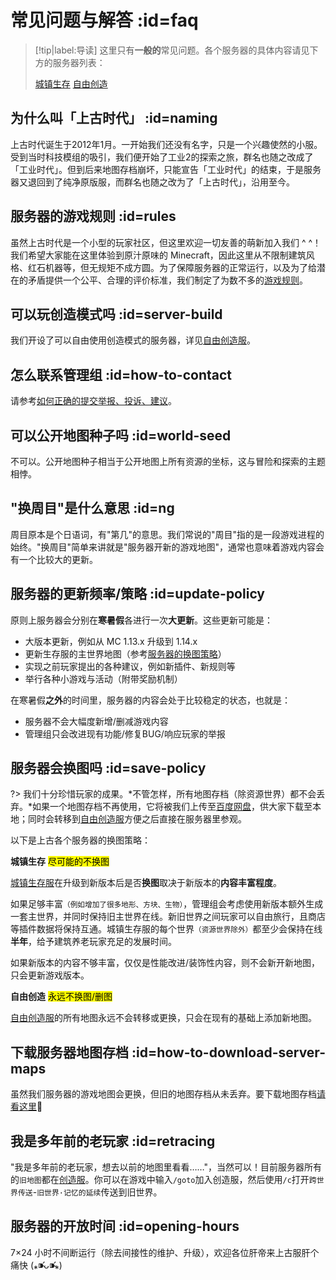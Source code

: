 # 常见问题与解答 :id=faq

> [!tip|label:导读]
> 这里只有**一般的**常见问题。各个服务器的具体内容请见下方的服务器列表：
>
> [城镇生存](/sur)
> [自由创造](/cre)

## 为什么叫「上古时代」 :id=naming

上古时代诞生于2012年1月。一开始我们还没有名字，只是一个兴趣使然的小服。受到当时科技模组的吸引，我们便开始了工业2的探索之旅，群名也随之改成了「工业时代」。但到后来地图存档崩坏，只能宣告「工业时代」的结束，于是服务器又退回到了纯净原版服，而群名也随之改为了「上古时代」，沿用至今。

## 服务器的游戏规则 :id=rules

虽然上古时代是一个小型的玩家社区，但这里欢迎一切友善的萌新加入我们 ^ ^！我们希望大家能在这里体验到原汁原味的 Minecraft，因此这里从不限制建筑风格、红石机器等，但无规矩不成方圆。为了保障服务器的正常运行，以及为了给潜在的矛盾提供一个公平、合理的评价标准，我们制定了为数不多的[游戏规则](welcome/rules.md)。

## 可以玩创造模式吗 :id=server-build

我们开设了可以自由使用创造模式的服务器，详见[自由创造服](/mc-servers/creative.md)。

## 怎么联系管理组 :id=how-to-contact

请参考[如何正确的提交举报、投诉、建议](https://bbs.mimaru.me/d/70)。

## 可以公开地图种子吗 :id=world-seed

不可以。公开地图种子相当于公开地图上所有资源的坐标，这与冒险和探索的主题相悖。

## "换周目"是什么意思 :id=ng

周目原本是个日语词，有"第几"的意思。我们常说的"周目"指的是一段游戏进程的始终。"换周目"简单来讲就是"服务器开新的游戏地图"，通常也意味着游戏内容会有一个比较大的更新。

## 服务器的更新频率/策略 :id=update-policy

原则上服务器会分别在**寒暑假**各进行一次**大更新**。这些更新可能是：

- 大版本更新，例如从 MC 1.13.x 升级到 1.14.x
- 更新生存服的主世界地图（参考[服务器的换图策略](#save-policy)）
- 实现之前玩家提出的各种建议，例如新插件、新规则等
- 举行各种小游戏与活动（附带奖励机制）

在寒暑假**之外**的时间里，服务器的内容会处于比较稳定的状态，也就是：

- 服务器不会大幅度新增/删减游戏内容
- 管理组只会改进现有功能/修复BUG/响应玩家的举报

## 服务器会换图吗 :id=save-policy

?> 我们十分珍惜玩家的成果。*不管怎样，所有地图存档（除资源世界）都不会丢弃。*如果一个地图存档不再使用，它将被我们上传至[百度网盘](https://pan.baidu.com/s/1mg2vwqk)，供大家下载至本地；同时会转移到[自由创造服](../mc-servers/creative.md)方便之后直接在服务器里参观。

以下是上古各个服务器的换图策略：

**<i class="fas fa-mug-hot"></i>城镇生存** <mark>尽可能的不换图</mark>

[城镇生存服](/mc-servers/survival.md)在升级到新版本后是否**换图**取决于新版本的**内容丰富程度**。

如果足够丰富<small>（例如增加了很多地形、方块、生物）</small>，管理组会考虑使用新版本额外生成一套主世界，并同时保持旧主世界在线。新旧世界之间玩家可以自由旅行，且商店等插件数据将保持互通。城镇生存服的每个世界<small>（资源世界除外）</small>都至少会保持在线**半年**，给予建筑养老玩家充足的发展时间。

如果新版本的内容不够丰富，仅仅是性能改进/装饰性内容，则不会新开新地图，只会更新游戏版本。

**<i class="fas fa-splotch"></i>自由创造** <mark>永远不换图/删图</mark>

[自由创造服](/mc-servers/creative.md)的所有地图永远不会转移或更换，只会在现有的基础上添加新地图。

<!-- ### [探索模组服](/mod)的策略

探索模组服每一[周目](#ng)都会使用全新的地图存档/模组列表，也就是不会出现旧地图和新地图同时在线的情况。*这是因为模组服的游戏地图并没有原版的兼容性。旧地图绝大多数情况无法运行在新服务器里。*请放心，旧地图存档不会删除。每当一个周目结束后，服务器的旧地图存档会伴随对应的专用客户端一起上传到网盘，供大家下载至本地 ^ ^ -->

## 下载服务器地图存档 :id=how-to-download-server-maps

虽然我们服务器的游戏地图会更换，但旧的地图存档从未丢弃。要下载地图存档[请看这里](/navbar/downloads/saves.md)🥳

## 我是多年前的老玩家 :id=retracing

"我是多年前的老玩家，想去以前的地图里看看……"，当然可以！目前服务器所有的`旧地图`都在[创造服](/mc-servers/creative.md)。你可以在游戏中输入`/goto`加入创造服，然后使用`/c`打开`跨世界传送`-`旧世界·记忆的延续`传送到旧世界。

## 服务器的开放时间 :id=opening-hours

7×24 小时不间断运行（除去间接性的维护、升级），欢迎各位肝帝来上古服肝个痛快 (⁎⁍̴̛ᴗ⁍̴̛⁎)

[trade]: /plugins/trade.md
